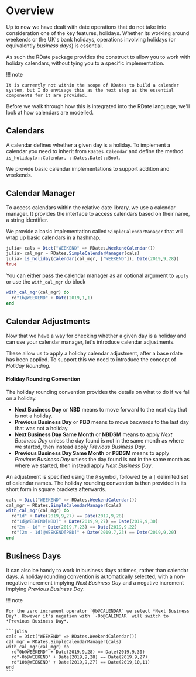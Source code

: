 # Overview

Up to now we have dealt with date operations that do not take into consideration one of the key features, holidays. Whether its working around weekends or the UK's bank holidays, operations involving holidays (or equivalently *business days*) is essential.

As such the RDate package provides the construct to allow you to work with holiday calendars, without tying you to a specific implementation.

!!! note

    It is currently not within the scope of RDates to build a calendar system, but I do envisage this as the next step as the essential components for it are provided.

Before we walk through how this is integrated into the RDate language, we'll look at how calendars are modelled.

## Calendars

A calendar defines whether a given day is a holiday. To implement a calendar you need to inherit from `RDates.Calendar` and define the method `is_holiday(x::Calendar, ::Dates.Date)::Bool`.

We provide basic calendar implementations to support addition and weekends.

## Calendar Manager

To access calendars within the relative date library, we use a calendar manager. It provides the interface to access calendars based on their name, a string identifier.

We provide a basic implementation called `SimpleCalendarManager` that will wrap up basic calendars in a hashmap.

```julia
julia> cals = Dict("WEEKEND" => RDates.WeekendCalendar())
julia> cal_mgr = RDates.SimpleCalendarManager(cals)
julia> is_holiday(calendar(cal_mgr, ["WEEKEND"]), Date(2019,9,28))
true
```

You can either pass the calendar manager as an optional argument to `apply` or use the `with_cal_mgr` do block

```julia
with_cal_mgr(cal_mgr) do
  rd"1b@WEEKEND" + Date(2019,1,1)
end
```

## Calendar Adjustments

Now that we have a way for checking whether a given day is a holiday and can use your calendar manager, let's introduce calendar adjustments.

These allow us to apply a holiday calendar adjustment, after a base rdate has been applied. To support this we need to introduce the concept of *Holiday Rounding*.

#### Holiday Rounding Convention
The holiday rounding convention provides the details on what to do if we fall on a holiday.

- **Next Business Day** or **NBD** means to move forward to the next day that is not a holiday.
- **Previous Business Day** or **PBD** means to move bacwards to the last day that was not a holiday.
- **Next Business Day Same Month** or **NBDSM** means to apply *Next Business Day* unless the day found is not in the same month as where we started, then instead apply *Previous Business Day*.
- **Previous Business Day Same Month** or **PBDSM** means to apply *Previous Business Day* unless the day found is not in the same month as where we started, then instead apply *Next Business Day*.

An adjustment is specified using the `@` symbol, followed by a `|` delimited set of calendar names. The holiday rounding convention is then provided in its short form in square brackets afterwards.

```julia
cals = Dict("WEEKEND" => RDates.WeekendCalendar())
cal_mgr = RDates.SimpleCalendarManager(cals)
with_cal_mgr(cal_mgr) do
  rd"1d" + Date(2019,9,27) == Date(2019,9,28)
  rd"1d@WEEKEND[NBD]" + Date(2019,9,27) == Date(2019,9,30)
  rd"2m - 1d" + Date(2019,7,23) == Date(2019,9,22)
  rd"(2m - 1d)@WEEKEND[PBD]" + Date(2019,7,23) == Date(2019,9,20)
end
```

## Business Days
It can also be handy to work in business days at times, rather than calendar days. A holiday rounding convention is automatically selected, with a non-negative increment implying *Next Business Day* and a negative increment implying *Previous Business Day*.

!!! note

    For the zero increment operator `0b@CALENDAR` we select *Next Business Day*. However it's negation with `-0b@CALENDAR` will switch to *Previous Business Day*.

    ```julia
    cals = Dict("WEEKEND" => RDates.WeekendCalendar())
    cal_mgr = RDates.SimpleCalendarManager(cals)
    with_cal_mgr(cal_mgr) do
      rd"0b@WEEKEND" + Date(2019,9,28) == Date(2019,9,30)
      rd"-0b@WEEKEND" + Date(2019,9,28) == Date(2019,9,27)
      rd"10b@WEEKEND" + Date(2019,9,27) == Date(2019,10,11)    
    end
    ```
